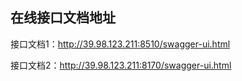 ## 在线接口文档地址

接口文档1：http://39.98.123.211:8510/swagger-ui.html

接口文档2：http://39.98.123.211:8170/swagger-ui.html


